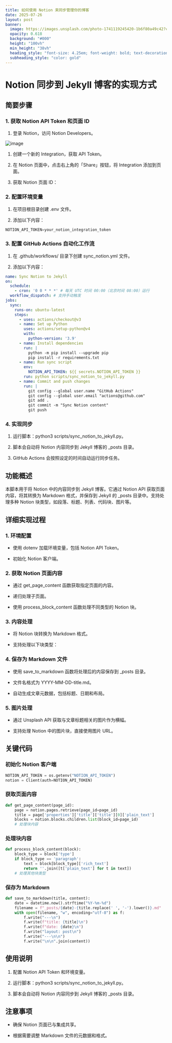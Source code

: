 ```yaml
---
title: 如何使用 Notion 来同步管理你的博客
date: 2025-07-26
layout: post
banner:
  image: https://images.unsplash.com/photo-1741119245420-1b6f80a49c42?crop=entropy&cs=tinysrgb&fit=max&fm=jpg&ixid=M3w2OTIwMzJ8MHwxfHJhbmRvbXx8fHx8fHx8fDE3NTM1Mzk2MzZ8&ixlib=rb-4.1.0&q=80&w=1080
  opacity: 0.618
  background: "#000"
  height: "100vh"
  min_height: "38vh"
  heading_style: "font-size: 4.25em; font-weight: bold; text-decoration: underline"
  subheading_style: "color: gold"
---
```


# Notion 同步到 Jekyll 博客的实现方式

## 简要步骤

### 1. 获取 Notion API Token 和页面 ID

1. 登录 Notion，访问 Notion Developers。

![image](https://prod-files-secure.s3.us-west-2.amazonaws.com/a7a0cc5a-89b9-4cda-8686-1fba0ca52f40/d19c1afe-dea5-4312-9333-786b0ba83054/image.png?X-Amz-Algorithm=AWS4-HMAC-SHA256&X-Amz-Content-Sha256=UNSIGNED-PAYLOAD&X-Amz-Credential=ASIAZI2LB4667QERYGNN%2F20250726%2Fus-west-2%2Fs3%2Faws4_request&X-Amz-Date=20250726T142036Z&X-Amz-Expires=3600&X-Amz-Security-Token=IQoJb3JpZ2luX2VjEDYaCXVzLXdlc3QtMiJIMEYCIQCLKefqdc8o8M3HurB2Q0%2BTPI6m38RIvZKuMLcvTZepSgIhAKc1jlsMyM9Nfi108p6%2BvY7wu6uLPnRmbaoN6v4QwQ2QKv8DCF8QABoMNjM3NDIzMTgzODA1IgzEdhDKzN45mnx28lcq3AOnP0Mp8e2dKoMub1gZohrcgkOeyiBwJhOb1Lb6VZNKdr8U0TbJwuBjcnEgyM4x5rrLV%2BQGwfQXSR%2F7J6CgHbiTmjdmXM11Uo7QS%2Bgte%2F1csFta9yiIZl7vL7XBOiBoffeM%2BMJ5B3Hj9QV6Ia68K8GQFFgWXlcob1GOfZXPJBVZsFMQ9OGkbaans57umcQuTarKiLyofbWhkycwHvuwjr9dOWxm0r03jGW3MaSB%2FSb3H9PHIdozxraRLr3JomG%2Fa63RODOs%2BKd8Gn8guLySo6YvHAKZZaZmCebV3XbTpTCsF07DIQ3scxqRO77ORAlPMQsFkz5ysazlzGn2DNrZIpB8kNBcVa1N5mwKYlHkFcYievn6WJYtjHojNL8XTzfXVRzUUbKoW%2BqOPAq2mG6yfc9Yl2zxmTcCPri6s008nRewhDkADz3puG9Z2cDkstVqffJpr55K0MzJRaqEjxX4ckGTIMvdbCPKO6RlME80nlD4m%2BTO%2FY7uVIQ%2FyLVYUsNJklHSBJeoHU8Hd2zXhOfOIRRvfbMPyByYUO6OjKj82dfmaHhYX0MYR1luEmuzmkREvIenLTt%2Fm3dTpBGqJhD5hnYxIaZpgJ1T5sUX%2BrHBi8E9dkF9q4BrjYUOyhk2FTDOwZPEBjqkAVMZypXUkx%2BfF129QHAlJGjs8dK1U%2Fx%2FPWO8QxXGEvYD8J7d06Ryx9bPiiwCv2xZkdz2LkMqj2Oex%2Bq4IYh8aAkn%2FPJ7S37pCthtvLVbgGfm7q9eyMeNAW%2FOUqpDyw3JEXfmnE6%2BItMJrdA4dReeP3fDqbkx9%2FYyVvClI8B8oThX279qJYqhYUTZsqwBzWC0ZJ2omFWazMCD%2Bi%2FDz5PFgfFZ04na&X-Amz-Signature=8cd3e80851d4a8f5605a3c3af3dbe9bb1f46517738c1f19e91136ac7273164ae&X-Amz-SignedHeaders=host&x-amz-checksum-mode=ENABLED&x-id=GetObject)

1. 创建一个新的 Integration，获取 API Token。

1. 在 Notion 页面中，点击右上角的「Share」按钮，将 Integration 添加到页面。

1. 获取 Notion 页面 ID：


### 2. 配置环境变量

1. 在项目根目录创建 .env 文件。

1. 添加以下内容：

```javascript
NOTION_API_TOKEN=your_notion_integration_token
```

### 3. 配置 GitHub Actions 自动化工作流

1. 在 .github/workflows/ 目录下创建 sync_notion.yml 文件。

1. 添加以下内容：

```yaml
name: Sync Notion to Jekyll
on:
  schedule:
    - cron: '0 0 * * *' # 每天 UTC 时间 00:00（北京时间 08:00）运行
  workflow_dispatch: # 支持手动触发
jobs:
  sync:
    runs-on: ubuntu-latest
    steps:
      - uses: actions/checkout@v3
      - name: Set up Python
        uses: actions/setup-python@v4
        with:
          python-version: '3.9'
      - name: Install dependencies
        run: |
          python -m pip install --upgrade pip
          pip install -r requirements.txt
      - name: Run sync script
        env:
          NOTION_API_TOKEN: ${{ secrets.NOTION_API_TOKEN }}
        run: python scripts/sync_notion_to_jekyll.py
      - name: Commit and push changes
        run: |
          git config --global user.name "GitHub Actions"
          git config --global user.email "actions@github.com"
          git add .
          git commit -m "Sync Notion content"
          git push
```

### 4. 实现同步

1. 运行脚本：python3 scripts/sync_notion_to_jekyll.py。

1. 脚本会自动将 Notion 内容同步到 Jekyll 博客的 _posts 目录。

1. GitHub Actions 会按照设定的时间自动运行同步任务。

## 功能概述

本脚本用于将 Notion 中的内容同步到 Jekyll 博客。它通过 Notion API 获取页面内容，将其转换为 Markdown 格式，并保存到 Jekyll 的 _posts 目录中。支持处理多种 Notion 块类型，如段落、标题、列表、代码块、图片等。

## 详细实现过程

### 1. 环境配置

- 使用 dotenv 加载环境变量，包括 Notion API Token。

- 初始化 Notion 客户端。

### 2. 获取 Notion 页面内容

- 通过 get_page_content 函数获取指定页面的内容。

- 递归处理子页面。

- 使用 process_block_content 函数处理不同类型的 Notion 块。

### 3. 内容处理

- 将 Notion 块转换为 Markdown 格式。

- 支持处理以下块类型：


### 4. 保存为 Markdown 文件

- 使用 save_to_markdown 函数将处理后的内容保存到 _posts 目录。

- 文件名格式为 YYYY-MM-DD-title.md。

- 自动生成文章元数据，包括标题、日期和布局。

### 5. 图片处理

- 通过 Unsplash API 获取与文章标题相关的图片作为横幅。

- 支持处理 Notion 中的图片块，直接使用图片 URL。

## 关键代码

### 初始化 Notion 客户端

```python
NOTION_API_TOKEN = os.getenv("NOTION_API_TOKEN")
notion = Client(auth=NOTION_API_TOKEN)
```

### 获取页面内容

```python
def get_page_content(page_id):
    page = notion.pages.retrieve(page_id=page_id)
    title = page['properties']['title']['title'][0]['plain_text']
    blocks = notion.blocks.children.list(block_id=page_id)
    # 处理块内容
```

### 处理块内容

```python
def process_block_content(block):
    block_type = block['type']
    if block_type == 'paragraph':
        text = block[block_type]['rich_text']
        return ''.join([t['plain_text'] for t in text])
    # 处理其他块类型
```

### 保存为 Markdown

```python
def save_to_markdown(title, content):
    date = datetime.now().strftime("%Y-%m-%d")
    filename = f"_posts/{date}-{title.replace(' ', '-').lower()}.md"
    with open(filename, "w", encoding="utf-8") as f:
        f.write("---\n")
        f.write(f"title: {title}\n")
        f.write(f"date: {date}\n")
        f.write("layout: post\n")
        f.write("---\n\n")
        f.write("\n\n".join(content))
```

## 使用说明

1. 配置 Notion API Token 和环境变量。

1. 运行脚本：python3 scripts/sync_notion_to_jekyll.py。

1. 脚本会自动将 Notion 内容同步到 Jekyll 博客的 _posts 目录。

## 注意事项

- 确保 Notion 页面已与集成共享。

- 根据需要调整 Markdown 文件的元数据和格式。